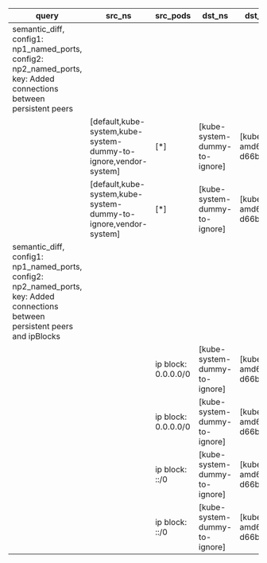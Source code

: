 |query|src_ns|src_pods|dst_ns|dst_pods|connection|
|---|---|---|---|---|---|
|semantic_diff, config1: np1_named_ports, config2: np2_named_ports, key: Added connections between persistent peers||||||
||[default,kube-system,kube-system-dummy-to-ignore,vendor-system]|[*]|[kube-system-dummy-to-ignore]|[kube-dns-amd64-d66bf76db]|TCP 10054|
||[default,kube-system,kube-system-dummy-to-ignore,vendor-system]|[*]|[kube-system-dummy-to-ignore]|[kube-dns-amd64-d66bf76db]|TCP 10054|
|semantic_diff, config1: np1_named_ports, config2: np2_named_ports, key: Added connections between persistent peers and ipBlocks||||||
|||ip block: 0.0.0.0/0|[kube-system-dummy-to-ignore]|[kube-dns-amd64-d66bf76db]|TCP 10054|
|||ip block: 0.0.0.0/0|[kube-system-dummy-to-ignore]|[kube-dns-amd64-d66bf76db]|TCP 10054|
|||ip block: ::/0|[kube-system-dummy-to-ignore]|[kube-dns-amd64-d66bf76db]|TCP 10054|
|||ip block: ::/0|[kube-system-dummy-to-ignore]|[kube-dns-amd64-d66bf76db]|TCP 10054|
